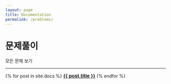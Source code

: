 ```yaml
---
layout: page
title: Documentation
permalink: /problems/
---
```


# 문제풀이

모든 문제 보기

<div class="section-index">
    <hr class="panel-line">
    {% for post in site.docs  %}        
    <font style="font-size: 15px;"><b><a href="{{ post.url | prepend: site.baseurl }}">{{ post.title }}</a></b></font>
    {% endfor %}
    <!-- {% for post in site.docs  %}        
    <div class="entry">
    <h5><a href="{{ post.url | prepend: site.baseurl }}">{{ post.title }}</a></h5>
    <p>{{ post.description }}</p>
    </div>{% endfor %} -->
</div>
